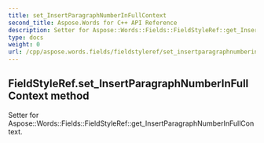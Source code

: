 ```yaml
---
title: set_InsertParagraphNumberInFullContext
second_title: Aspose.Words for C++ API Reference
description: Setter for Aspose::Words::Fields::FieldStyleRef::get_InsertParagraphNumberInFullContext. 
type: docs
weight: 0
url: /cpp/aspose.words.fields/fieldstyleref/set_insertparagraphnumberinfullcontext/
---
```

## FieldStyleRef.set_InsertParagraphNumberInFullContext method


Setter for Aspose::Words::Fields::FieldStyleRef::get_InsertParagraphNumberInFullContext. 


